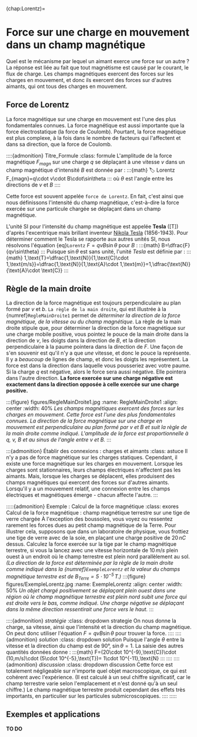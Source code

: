 (chap:Lorentz)=
# Force sur une charge en mouvement dans un champ magnétique

Quel est le mécanisme par lequel un aimant exerce une force sur un autre ? La réponse est liée au fait que tout magnétisme est causé par le courant, le flux de charge. Les champs magnétiques exercent des forces sur les charges en mouvement, et donc ils exercent des forces sur d'autres aimants, qui ont tous des charges en mouvement.

## Force de Lorentz
La force magnétique sur une charge en mouvement est l'une des plus fondamentales connues. La force magnétique est aussi importante que la force électrostatique (la force de Coulomb). Pourtant, la force magnétique est plus complexe, à la fois dans le nombre de facteurs qui l'affectent et dans sa direction, que la force de Coulomb. 

::::{admonition} Titre_Formule
:class: formule
L'amplitude de la force magnétique $F_{magn}$ sur une charge $q$ se déplaçant à une vitesse $v$ dans un champ magnétique d'intensité $B$ est donnée par :
:::{math}
:label: Lorentz
F_{magn}=q\cdot v\cdot B\cdot\sin\theta
:::
où $\theta$ est l'angle entre les directions de $v$ et $B$
::::

Cette force est souvent appelée `force de Lorentz`. En fait, c'est ainsi que nous définissons l'intensité du champ magnétique, c'est-à-dire la force exercée sur une particule chargée se déplaçant dans un champ magnétique.

L'unité SI pour l'intensité du champ magnétique est appelée **Tesla** ($[\text{T}]$) d'après l'excentrique mais brillant inventeur [Nikola Tesla](https://fr.wikipedia.org/wiki/Nikola_Tesla) (1856-1943). Pour déterminer comment le Tesla se rapporte aux autres unités SI, nous résolvons l'équation {eq}`Lorentz` $F=qvB\sin\theta$ pour $B$ :
:::{math}
B=\dfrac{F}{qv\sin\theta}
:::
Puisque $\sin\theta$ est sans unité, l'unité *Tesla* est définie par :
:::{math}
1\,\text{T}=\dfrac{1\,\text{N}}{1\,\text{C}\cdot 1\,\text{m/s}}=\dfrac{1\,\text{N}}{1\,\text{A}\cdot 1\,\text{m}}=1\,\dfrac{\text{N}}{\text{A}\cdot \text{C}}
:::

## Règle de la main droite
La direction de la force magnétique est toujours perpendiculaire au plan formé par $v$ et $b$. `La règle de la main droite`, qui est illustrée à la {numref}`RegleMainDroite1` permet de *déterminer la direction de la force magnétique, de la vitesse ou du champ magnétique*. La règle de la main droite stipule que, pour déterminer la direction de la force magnétique sur une charge mobile positive, vous pointez le pouce de la main droite dans la direction de $v$, les doigts dans la direction de $B$, et la direction perpendiculaire à la paume pointera dans la direction de $F$. Une façon de s'en souvenir est qu'il n'y a que *une* vitesse, et donc le pouce la représente. Il y a *beaucoup* de lignes de champ, et donc les doigts les représentent. La force est dans la direction dans laquelle vous pousseriez avec votre paume.\
Si la charge $q$ est négative, alors le force sera aussi négative. Elle pointera dans l'autre direction. **La force exercée sur une charge négative est exactement dans la direction opposée à celle exercée sur une charge positive.**

:::{figure} figures/RegleMainDroite1.jpg
:name: RegleMainDroite1
:align: center
:width: 40%
*Les champs magnétiques exercent des forces sur les charges en mouvement. Cette force est l'une des plus fondamentales connues. La direction de la force magnétique sur une charge en mouvement est perpendiculaire au plan formé par $v$ et $B$ et suit la règle de la main droite comme indiqué. L'amplitude de la force est proportionnelle à $q$, $v$, $B$ et au sinus de l'angle entre $v$ et $B$.*
:::

:::{admonition} Établir des connexions : charges et aimants
:class: astuce
Il n'y a pas de force magnétique sur les charges statiques. Cependant, il existe une force magnétique sur les charges en mouvement. Lorsque les charges sont stationnaires, leurs champs électriques n'affectent pas les aimants. Mais, lorsque les charges se déplacent, elles produisent des champs magnétiques qui exercent des forces sur d'autres aimants. Lorsqu'il y a un mouvement relatif, une connexion entre les champs électriques et magnétiques émerge - chacun affecte l'autre.
:::

:::::{admonition} Exemple : Calcul de la force magnétique
:class: exores
Calcul de la force magnétique : champ magnétique terrestre sur une tige de verre chargée
À l'exception des boussoles, vous voyez ou ressentez rarement les forces dues au petit champ magnétique de la Terre. Pour illustrer cela, supposons que dans un laboratoire de physique, vous frottiez une tige de verre avec de la soie, en plaçant une charge positive de $20\,nC$ dessus. Calculez la force exercée sur la tige par le champ magnétique terrestre, si vous la lancez avec une vitesse horizontale de $10\,m/s$ plein ouest à un endroit où le champ terrestre est plein nord parallèlement au sol.\
*(La direction de la force est déterminée par la règle de la main droite comme indiqué dans la {numref}`ExempleLorentz` et la valeur du champs magnétique terrestre est de $B_{Terre}=5\cdot 10^{-5}\,\text{T}$.)*
:::{figure} figures/ExempleLorentz.jpg
:name: ExempleLorentz
:align: center
:width: 50%
*Un objet chargé positivement se déplaçant plein ouest dans une région où le champ magnétique terrestre est plein nord subit une force qui est droite vers le bas, comme indiqué. Une charge négative se déplaçant dans la même direction ressentirait une force vers le haut.*
:::

::::{admonition} *stratégie*
:class: dropdown strategie
On nous donne la charge, sa vitesse, ainsi que l'intensité et la direction du champ magnétique. On peut donc utiliser l'équation $F=qvB\sin\theta$ pour trouver la force.
::::
::::{admonition} *solution*
:class: dropdown solution
Puisque l'angle $\theta$ entre la vitesse et la direction du champ est de $90°$, $\sin\theta=1$. La saisie des autres quantités données donne :
:::{math}
F=(20\cdot 10^{-9}\,\text{C})\cdot (10\,m/s)\cdot (5\cdot 10^{-5}\,\text{T})= 1\cdot 10^{-11}\,\text{N}
:::
::::
::::{admonition} *discussion*
:class: dropdown discussion
Cette force est totalement négligeable sur n'importe quel objet macroscopique, ce qui est cohérent avec l'expérience. (Il est calculé à un seul chiffre significatif, car le champ terrestre varie selon l'emplacement et n'est donné qu'à un seul chiffre.) Le champ magnétique terrestre produit cependant des effets très importants, en particulier sur les particules submicroscopiques.
::::
:::::

## Exemples et applications
**TO DO**
